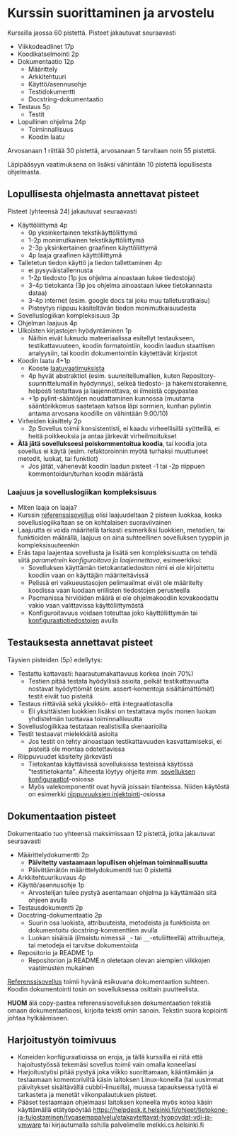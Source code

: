 # Kurssin suorittaminen ja arvostelu

Kurssilla jaossa 60 pistettä. Pisteet jakautuvat seuraavasti

- Viikkodeadlinet 17p
- Koodikatselmointi 2p
- Dokumentaatio 12p
  - Määrittely
  - Arkkitehtuuri
  - Käyttö/asennusohje
  - Testidokumentti
  - Docstring-dokumentaatio
- Testaus 5p
  - Testit
- Lopullinen ohjelma 24p
  - Toiminnallisuus
  - Koodin laatu

Arvosanaan 1 riittää 30 pistettä, arvosanaan 5 tarvitaan noin 55 pistettä.

Läpipääsyyn vaatimuksena on lisäksi vähintään 10 pistettä lopullisesta ohjelmasta.

## Lopullisesta ohjelmasta annettavat pisteet

Pisteet (yhteensä 24) jakautuvat seuraavasti

- Käyttöliittymä 4p
  - 0p yksinkertainen tekstikäyttöliittymä
  - 1-2p monimutkainen tekstikäyttöliittymä
  - 2-3p yksinkertainen graafinen käyttöliittymä
  - 4p laaja graafinen käyttöliittymä
- Talletetun tiedon käyttö ja tiedon tallettaminen 4p
  - ei pysyväistallennusta
  - 1-2p tiedosto (1p jos ohjelma ainoastaan lukee tiedostoja)
  - 3-4p tietokanta (3p jos ohjelma ainoastaan lukee tietokannasta dataa)
  - 3-4p internet (esim. google docs tai joku muu talletusratkaisu)
  - Pisteytys riippuu käsiteltävän tiedon monimutkaisuudesta
- Sovelluslogiikan kompleksisuus 3p
- Ohjelman laajuus 4p
- Ulkoisten kirjastojen hyödyntäminen 1p
  - Näihin eivät lukeudu mateeriaalissa esitellyt testaukseen, testikattavuuteen, koodin formatointiin, koodin laadun staattisen analyysiin, tai koodin dokumentointiin käytettävät kirjastot
- Koodin laatu 4+1p
  - Kooste [laatuvaatimuksista](https://github.com/mluukkai/ohjelmistotekniikka-syksy-2020/blob/main/web/koodin_laatuvaatimukset.md)
  - 4p hyvät abstraktiot (esim. suunnitellumallien, kuten Repository-suunnittelumallin hyödynnys), selkeä tiedosto- ja hakemistorakenne, helposti testattava ja laajennettava, ei ilmeistä copypastea
  - +1p pylint-sääntöjen noudattaminen kunnossa (muutama sääntörikkomus saatetaan katsoa läpi sormien, kunhan pylintin antama arvosana koodille on vähintään 9.00/10)
- Virheiden käsittely 2p
  - 2p Sovellus toimii konsistentisti, ei kaadu virheellisillä syötteillä, ei heitä poikkeuksia ja antaa järkevät virheilmoitukset
- **Älä jätä sovellukseesi poiskommentoitua koodia**, tai koodia jota sovellus ei käytä (esim. refaktoroinnin myötä turhaksi muuttuneet metodit, luokat, tai funktiot)
  - Jos jätät, vähenevät koodin laadun pisteet -1 tai -2p riippuen kommentoidun/turhan koodin määrästä

### Laajuus ja sovelluslogiikan kompleksisuus

- Miten laaja on laaja?
- Kurssin [referenssisovellus](https://github.com/ohjelmistotekniikka-hy/python-todo-app) olisi laajuudeltaan 2 pisteen luokkaa, koska sovelluslogiikaltaan se on kohtalaisen suoraviivainen
- Laajuutta ei voida määritellä tarkasti esimerkiksi luokkien, metodien, tai funktioiden määrällä, laajuus on aina suhteellinen sovelluksen tyyppiin ja kompleksisuuteenkin
- Eräs tapa laajentaa sovellusta ja lisätä sen kompleksisuutta on tehdä siitä _parametrein konfiguroitava ja laajennettava_, esimeerkiksi:
  - Sovelluksen käyttämän tietokantatiedoston nimi ei ole kirjoitettu koodiin vaan on käyttäjän määriteltävissä
  - Pelissä eri vaikueustasojen pelimaailmat eivät ole määritelty koodissa vaan luodaan erillisten tiedostojen perusteella
  - Pacmanissa hirviöiden määrä ei ole ohjelmakoodiin kovakoodattu vakio vaan valittavissa käyttöliittymästä
  - Konfiguroitavuus voidaan toteuttaa joko käyttöliittymän tai [konfiguraatiotiedostojen](./python.md#sovelluksen-konfiguraatiot) avulla

## Testauksesta annettavat pisteet

Täysien pisteiden (5p) edellytys:

- Testattu kattavasti: haarautumakattavuus korkea (noin 70%)
  - Testien pitää testata hyödyllisiä asioita, pelkät testikattavuutta nostavat hyödyttömät (esim. assert-komentoja sisältämättömät) testit eivät tuo pisteitä
- Testaus riittävää sekä yksikkö- että integraatiotasolla
  - Eli yksittäisten luokkien lisäksi on testattava myös monen luokan yhdistelmän tuottavaa toiminnallisuutta
- Sovelluslogiikkaa testataan realistisilla skenaarioilla
- Testit testaavat mielekkäitä asioita
  - Jos testit on tehty ainoastaan testikattavuuden kasvattamiseksi, ei pisteitä ole montaa odotettavissa
- Riippuvuudet käsitelty järkevästi
  - Tietokantaa käyttävissä sovelluksissa testeissä käytössä "testitietokanta". Aiheesta löytyy ohjeita mm. [sovelluksen konfiguraatiot](./python.md#sovelluksen-konfiguraatiot)-osiossa
  - Myös valekomponentit ovat hyviä joissain tilanteissa. Niiden käytöstä on esimerkki [riippuvuuksien injektointi](./python.md#riippuvuuksien-injektointi)-osiossa

## Dokumentaation pisteet

Dokumentaatio tuo yhteensä maksimissaan 12 pistettä, jotka jakautuvat seuraavasti

- Määrittelydokumentti 2p
  - **Päivitetty vastaamaan lopullisen ohjelman toiminnallisuutta**
  - Päivittämätön määrittelydokumentti tuo 0 pistettä
- Arkkitehtuurikuvaus 4p
- Käyttö/asennusohje 1p
  - Arvostelijan tulee pystyä asentamaan ohjelma ja käyttämään sitä ohjeen avulla
- Testausdokumentti 2p
- Docstring-dokumentaatio 2p
  - Suurin osa luokista, attribuuteista, metodeista ja funktioista on dokumentoitu docstring-kommenttien avulla
  - Luokan sisäisiä (ilmaistu nimessä `_`- tai `__`-etuliitteellä) attribuutteja, tai metodeja ei tarvitse dokumentoida
- Repositorio ja README 1p
  - Repositorion ja README:n oletetaan olevan aiempien viikkojen vaatimusten mukainen

[Referenssisovellus](https://github.com/ohjelmistotekniikka-hy/python-todo-app) toimii hyvänä esikuvana dokumentaation suhteen. Koodin dokumentointi tosin on sovelluksessa osittain puutteelista.

**HUOM** älä copy-pastea referenssisovelluksen dokumentaation tekstiä omaan dokumentaatioosi, kirjoita teksti omin sanoin. Tekstin suora kopiointi johtaa hylkäämiseen.

## Harjoitustyön toimivuus

- Koneiden konfiguraatioissa on eroja, ja tällä kurssilla ei riitä että hajoitustyössä tekemäsi sovellus toimii vain omalla koneellasi
- Harjoitustyösi pitää pystyä joka viikko suorittamaan, kääntämään ja testaamaan komentoriviltä käsin laitoksen Linux-koneilla (tai uusimmat päivitykset sisältävällä cubbli-linuxilla), muussa tapauksessa työtä ei tarkasteta ja menetät viikonpalautuksen pisteet.
- Pääset testaamaan ohjelmaasi laitoksen koneella myös kotoa käsin käyttämällä etätyöpöytää https://helpdesk.it.helsinki.fi/ohjeet/tietokone-ja-tulostaminen/tyoasemapalvelu/etakaytettavat-tyopoydat-vdi-ja-vmware tai kirjautumalla ssh:lla palvelimelle melkki.cs.helsinki.fi
